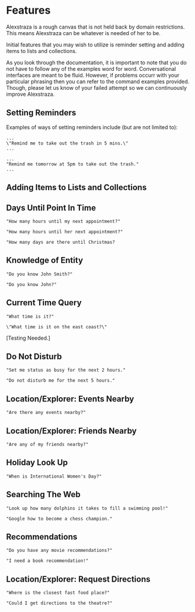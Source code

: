 # Features
Alexstraza is a rough canvas that is not held back by domain restrictions. This means Alexstraza can be whatever is needed of her to be.

Initial features that you may wish to utilize is reminder setting and adding items to lists and collections.

As you look through the documentation, it is important to note that you do not have to follow any of the examples word for word. Conversational interfaces are meant to be fluid. However, if problems occurr with your particular phrasing then you can refer to the command examples provided. Though, please let us know of your failed attempt so we can continuously improve Alexstraza.

## Setting Reminders
Examples of ways of setting reminders include (but are not limited to):
```
...
\"Remind me to take out the trash in 5 mins.\"
...
```
```
...
"Remind me tomorrow at 5pm to take out the trash."
...
```

## Adding Items to Lists and Collections


## Days Until Point In Time
```
"How many hours until my next appointment?"
```
```
"How many hours until her next appointment?"
```
```
"How many days are there until Christmas?
```

## Knowledge of Entity
```
"Do you know John Smith?"
```
```
"Do you know John?"
```

## Current Time Query
```
"What time is it?"
```
```
\"What time is it on the east coast?\"
```
\[Testing Needed.\]

## Do Not Disturb
```
"Set me status as busy for the next 2 hours."
```
```
"Do not disturb me for the next 5 hours."
```

## Location/Explorer: Events Nearby
```
"Are there any events nearby?"
```

## Location/Explorer: Friends Nearby
```
"Are any of my friends nearby?"
```

## Holiday Look Up
```
"When is International Women's Day?"
```

## Searching The Web
```
"Look up how many dolphins it takes to fill a swimming pool!"
```

```
"Google how to become a chess champion."
```

## Recommendations
```
"Do you have any movie recommendations?"
```

```
"I need a book recommendation!"
```

## Location/Explorer: Request Directions
```
"Where is the closest fast food place?"
```

```
"Could I get directions to the theatre?"
```